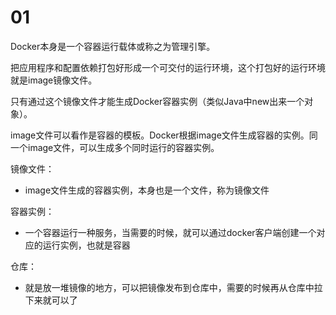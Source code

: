 # 01

Docker本身是一个容器运行载体或称之为管理引擎。

把应用程序和配置依赖打包好形成一个可交付的运行环境，这个打包好的运行环境就是image镜像文件。

只有通过这个镜像文件才能生成Docker容器实例（类似Java中new出来一个对象）。

image文件可以看作是容器的模板。Docker根据image文件生成容器的实例。同一个image文件，可以生成多个同时运行的容器实例。

镜像文件：
- image文件生成的容器实例，本身也是一个文件，称为镜像文件

容器实例：
- 一个容器运行一种服务，当需要的时候，就可以通过docker客户端创建一个对应的运行实例，也就是容器

仓库：
- 就是放一堆镜像的地方，可以把镜像发布到仓库中，需要的时候再从仓库中拉下来就可以了



